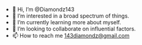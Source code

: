 - 👋 Hi, I’m @Diamondz143
- 👀 I’m interested in a broad spectrum of things.
- 🌱 I’m currently learning more about myself.
- 💞️ I’m looking to collaborate on influential factors.
- 📫 How to reach me 143diamondz@gmail.com

<!---
Diamondz143/Diamondz143 is a ✨ special ✨ repository because its `README.md` (this file) appears on your GitHub profile.
You can click the Preview link to take a look at your changes.
--->
